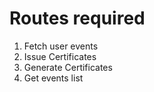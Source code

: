 # Routes required

1. Fetch user events
2. Issue Certificates
3. Generate Certificates
4. Get events list
